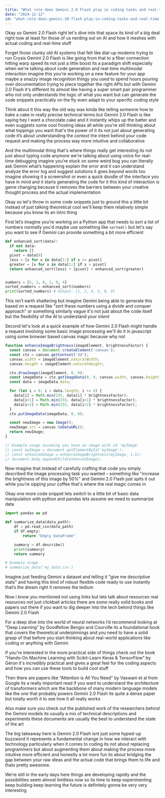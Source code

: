 ```yaml
---
title: "What role does Gemini 2.0 Flash play in coding tasks and real-time multimodal interactions?"
date: "2024-12-12"
id: "what-role-does-gemini-20-flash-play-in-coding-tasks-and-real-time-multimodal-interactions"
---
```


Okay so Gemini 2.0 Flash right let's dive into that space its kind of a big deal right now at least for those of us nerding out on AI and how it meshes with actual coding and real-time stuff

Forget those clunky old AI systems that felt like dial-up modems trying to run Crysis Gemini 2.0 Flash is like going from that to a fiber connection hitting warp speed its not just a little boost its a paradigm shift especially when we're talking about code generation and real-time multimodal interaction imagine this you're working on a new feature for your app maybe a snazzy image recognition thingy you used to spend hours pouring over documentation trying to piece together the right APIs but with Gemini 2.0 Flash it's different its almost like having a super smart pair programmer who not only understands the logic of what you want but can generate the code snippets practically on the fly even adapt to your specific coding style

Think about it this way the old way was kinda like telling someone how to bake a cake in really precise technical terms but Gemini 2.0 Flash is like saying hey I want a chocolate cake and it instantly whips up the batter and even suggests some cool frosting ideas all while you're still thinking about what toppings you want that's the power of it its not just about generating code it’s about understanding the *context* the intent behind your code request and making the process way more intuitive and collaborative

And the multimodal thing that's where things really get interesting its not just about typing code anymore we're talking about using voice for real-time debugging imagine you’re stuck on some weird bug you can literally ask Gemini what’s happening explain the error and it can understand analyze the error log and suggest solutions it goes beyond words too imagine showing it a screenshot or even a quick doodle of the interface you have in mind and it starts generating the code for it this kind of interaction is game changing because it removes the barriers between your creative thought process and the actual implementation

Okay so let's throw in some code snippets just to ground this a little bit instead of just talking theoretical cool we'll keep them relatively simple because you know its an intro thing

First let’s imagine you’re working on a Python app that needs to sort a list of numbers normally you'd maybe use something like `sorted()` but let's say you want to see if Gemini can provide something a bit more efficient

```python
def enhanced_sort(data):
  if not data:
    return []
  pivot = data[0]
  less = [x for x in data[1:] if x <= pivot]
  greater = [x for x in data[1:] if x > pivot]
  return enhanced_sort(less) + [pivot] + enhanced_sort(greater)


numbers = [5, 2, 8, 1, 9, 4]
sorted_numbers = enhanced_sort(numbers)
print(sorted_numbers) # Output: [1, 2, 4, 5, 8, 9]
```

This isn’t earth shattering but imagine Gemini being able to generate this based on a request like "sort these numbers using a divide and conquer approach" or something similarly vague it's not just about the code itself but the flexibility of the AI to understand your *intent*

Second let's look at a quick example of how Gemini 2.0 Flash might handle a request involving some basic image processing we'll do it in javascript using some browser based canvas magic because why not

```javascript
function enhanceImageBrightness(imageElement, brightnessFactor) {
  const canvas = document.createElement('canvas');
  const ctx = canvas.getContext('2d');
  canvas.width = imageElement.naturalWidth;
  canvas.height = imageElement.naturalHeight;

  ctx.drawImage(imageElement, 0, 0);
  const imageData = ctx.getImageData(0, 0, canvas.width, canvas.height);
  const data = imageData.data;

  for (let i = 0; i < data.length; i += 4) {
    data[i] = Math.min(255, data[i] * brightnessFactor);
    data[i+1] = Math.min(255, data[i+1] * brightnessFactor);
    data[i+2] = Math.min(255, data[i+2] * brightnessFactor);
  }
  ctx.putImageData(imageData, 0, 0);

  const newImage = new Image();
  newImage.src = canvas.toDataURL();
  return newImage;
}

// Example usage assuming you have an image with id 'myImage'
// const myImage = document.getElementById('myImage');
// const enhancedImage = enhanceImageBrightness(myImage, 1.5);
// document.body.appendChild(enhancedImage);
```

Now imagine that instead of carefully crafting that code you simply described the image processing task you wanted – something like "increase the brightness of this image by 50%" and Gemini 2.0 Flash just spits it out while you’re sipping your coffee that's where the real magic comes in

Okay one more code snippet lets switch to a little bit of basic data manipulation with python and pandas lets assume we need to summarize data

```python
import pandas as pd

def summarize_data(data_path):
    df = pd.read_csv(data_path)
    if df.empty:
        return "Empty DataFrame"

    summary = df.describe()
    print(summary)
    return summary

# Example usage
# summarize_data('my_data.csv')
```

Imagine just feeding Gemini a dataset and telling it "give me descriptive stats" and having this kind of robust flexible code ready to use instantly that’s the dream right it removes the tedium

Now i know you mentioned not using links but lets talk about resources real resources not just clickbait articles there are some really solid books and papers out there if you want to dig deeper into the tech behind things like Gemini 2.0 Flash

For a deep dive into the world of neural networks I’d recommend looking at “Deep Learning” by Goodfellow Bengio and Courville its a foundational book that covers the theoretical underpinnings and you need to have a solid grasp of that before you start thinking about real-world applications like coding or anything with Gemini

If you're interested in the more practical side of things check out the book "Hands-On Machine Learning with Scikit-Learn Keras & TensorFlow" by Géron it's incredibly practical and gives a great feel for the coding aspects and how you can use these tools to build cool stuff

Then there are papers like “Attention is All You Need” by Vaswani et al from Google its a really important read if you want to understand the architecture of transformers which are the backbone of many modern language models like the one that probably powers Gemini 2.0 Flash its quite a dense paper but totally worth it to see how it all really works

Also make sure you check out the published work of the researchers behind the Gemini models its usually a mix of technical descriptions and experiments these documents are usually the best to understand the state of the art

The big takeaway here is Gemini 2.0 Flash isnt just some hyped-up buzzword it represents a fundamental change in how we interact with technology particularly when it comes to coding its not about replacing programmers but about augmenting them about making the process more intuitive more efficient and honestly a lot more fun its about bridging the gap between your raw ideas and the actual code that brings them to life and thats pretty awesome.

We’re still in the early days here things are developing rapidly and the possibilities seem almost limitless now so its time to keep experimenting keep building keep learning the future is definitely gonna be very very interesting
